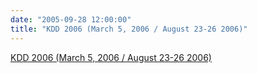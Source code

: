 ```yaml
---
date: "2005-09-28 12:00:00"
title: "KDD 2006 (March 5, 2006 / August 23-26 2006)"
---
```


[KDD 2006 (March 5, 2006 / August 23-26 2006)](/lemire/blog/2005/09-28-kdd-2006-march-5-2006-august-23-26-2006)

